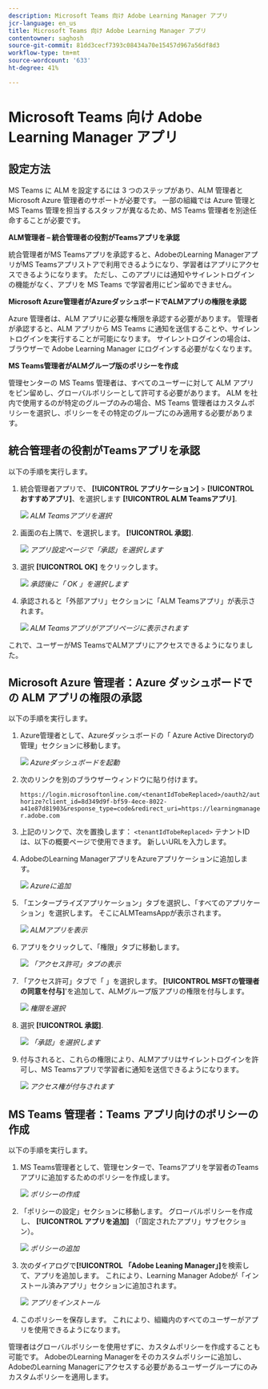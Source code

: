 ```yaml
---
description: Microsoft Teams 向け Adobe Learning Manager アプリ
jcr-language: en_us
title: Microsoft Teams 向け Adobe Learning Manager アプリ
contentowner: saghosh
source-git-commit: 81dd3cecf7393c08434a70e15457d967a56df8d3
workflow-type: tm+mt
source-wordcount: '633'
ht-degree: 41%

---
```



# Microsoft Teams 向け Adobe Learning Manager アプリ

## 設定方法

MS Teams に ALM を設定するには 3 つのステップがあり、ALM 管理者と Microsoft Azure 管理者のサポートが必要です。 一部の組織では Azure 管理と MS Teams 管理を担当するスタッフが異なるため、MS Teams 管理者を別途任命することが必要です。

**ALM管理者 – 統合管理者の役割がTeamsアプリを承認**

統合管理者がMS Teamsアプリを承認すると、AdobeのLearning ManagerアプリがMS Teamsアプリストアで利用できるようになり、学習者はアプリにアクセスできるようになります。 ただし、このアプリには通知やサイレントログインの機能がなく、アプリを MS Teams で学習者用にピン留めできません。

**Microsoft Azure管理者がAzureダッシュボードでALMアプリの権限を承認**

Azure 管理者は、ALM アプリに必要な権限を承認する必要があります。 管理者が承認すると、ALM アプリから MS Teams に通知を送信することや、サイレントログインを実行することが可能になります。 サイレントログインの場合は、ブラウザーで Adobe Learning Manager にログインする必要がなくなります。

**MS Teams管理者がALMグループ版のポリシーを作成**

管理センターの MS Teams 管理者は、すべてのユーザーに対して ALM アプリをピン留めし、グローバルポリシーとして許可する必要があります。 ALM を社内で使用するのが特定のグループのみの場合、MS Teams 管理者はカスタムポリシーを選択し、ポリシーをその特定のグループにのみ適用する必要があります。

## 統合管理者の役割がTeamsアプリを承認

以下の手順を実行します。

1. 統合管理者アプリで、 **[!UICONTROL アプリケーション]** > **[!UICONTROL おすすめアプリ]**、を選択します **[!UICONTROL ALM Teamsアプリ]**.

   ![](assets/featuredapps.jpg)
   *ALM Teamsアプリを選択*

1. 画面の右上隅で、を選択します。 **[!UICONTROL 承認]**.

   ![](assets/integration_admin_approval_form.jpg)
   *アプリ設定ページで「承認」を選択します*

1. 選択 **[!UICONTROL OK]** をクリックします。

   ![](assets/integration_admin_approved_dialog_box.jpg)
   *承認後に「 OK 」を選択します*

1. 承認されると「外部アプリ」セクションに「ALM Teamsアプリ」が表示されます。

   ![](assets/integration_admin_external_apps.jpg)
   *ALM Teamsアプリがアプリページに表示されます*

これで、ユーザーがMS TeamsでALMアプリにアクセスできるようになりました。

## Microsoft Azure 管理者：Azure ダッシュボードでの ALM アプリの権限の承認

以下の手順を実行します。

1. Azure管理者として、Azureダッシュボードの「 Azure Active Directoryの管理」セクションに移動します。

   ![](assets/microsoft_azure.jpg)
   *Azureダッシュボードを起動*

1. 次のリンクを別のブラウザーウィンドウに貼り付けます。

   `https://login.microsoftonline.com/<tenantIdTobeReplaced>/oauth2/authorize?client_id=8d349d9f-bf59-4ece-8022-a41e87d81903&response_type=code&redirect_uri=https://learningmanager.adobe.com`

1. 上記のリンクで、次を置換します： `<tenantIdTobeReplaced>` テナントIDは、以下の概要ページで使用できます。 新しいURLを入力します。

1. AdobeのLearning ManagerアプリをAzureアプリケーションに追加します。

   ![](assets/microsoft_azure_dashboard.jpg)
   *Azureに追加*

1. 「エンタープライズアプリケーション」タブを選択し、「すべてのアプリケーション」を選択します。 そこにALMTeamsAppが表示されます。

   ![](assets/microsoft_azure_enterprise_applications.jpg)
   *ALMアプリを表示*

1. アプリをクリックして、「権限」タブに移動します。

   ![](assets/microsoft_azure_ALMTeamsNonProdApp.jpg)
   *「アクセス許可」タブの表示*

1. 「アクセス許可」タブで「 」を選択します。 **[!UICONTROL MSFTの管理者の同意を付与]**&#39;を追加して、ALMグループ版アプリの権限を付与します。

   ![](assets/microsoft_azure_ALMTeamsNonProdApp_permissions.jpg)
   *権限を選択*

1. 選択 **[!UICONTROL 承認]**.

   ![](assets/microsoft_azure_ALMTeamsNonProdApp_permission_request.jpg)
   *「承認」を選択します*

1. 付与されると、これらの権限により、ALMアプリはサイレントログインを許可し、MS Teamsアプリで学習者に通知を送信できるようになります。

   ![](assets/microsoft_azure_ALMTeamsNonProdApp_permission_request_granted.jpg)
   *アクセス権が付与されます*

## MS Teams 管理者：Teams アプリ向けのポリシーの作成

以下の手順を実行します。

1. MS Teams管理者として、管理センターで、Teamsアプリを学習者のTeamsアプリに追加するためのポリシーを作成します。

   ![](assets/microsoft_teams_admin_center.png)
   *ポリシーの作成*

1. 「ポリシーの設定」セクションに移動します。 グローバルポリシーを作成し、 **[!UICONTROL アプリを追加]** （「固定されたアプリ」サブセクション）。

   ![](assets/microsoft_teams_admin_center_add_installed_apps.png)
   *ポリシーの追加*

1. 次のダイアログで&#x200B;**[!UICONTROL 「Adobe Leaning Manager」]**&#x200B;を検索して、アプリを追加します。 これにより、Learning Manager Adobeが「インストール済みアプリ」セクションに追加されます。

   ![](assets/microsoft_teams_admin_center_installed_apps.png)
   *アプリをインストール*

1. このポリシーを保存します。 これにより、組織内のすべてのユーザーがアプリを使用できるようになります。

管理者はグローバルポリシーを使用せずに、カスタムポリシーを作成することも可能です。 AdobeのLearning Managerをそのカスタムポリシーに追加し、AdobeのLearning Managerにアクセスする必要があるユーザーグループにのみカスタムポリシーを適用します。
